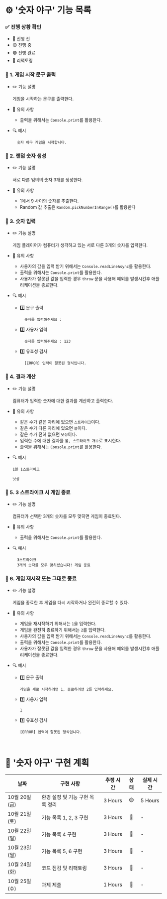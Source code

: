 # ⚙️ '숫자 야구' 기능 목록

### ✅ 진행 상황 확인

- 🔴 진행 전
- 🟡 진행 중
- 🟢 진행 완료
- 🔵 리팩토링

### 🔴 1. 게임 시작 문구 출력

- ✏️ 기능 설명

  게임을 시작하는 문구를 출력한다.

- 🚫 유의 사항

  - 출력을 위해서는 `Console.print`를 활용한다.

- 🔍 예시

        숫자 야구 게임을 시작합니다.

### 🔴 2. 랜덤 숫자 생성

- ✏️ 기능 설명

  서로 다른 임의의 숫자 3개를 생성한다.

- 🚫 유의 사항

  - 1에서 9 사이의 숫자를 추출한다.
  - Random 값 추출은 `Random.pickNumberInRange()`를 활용한다

### 🔴 3. 숫자 입력

- ✏️ 기능 설명

  게임 플레이어가 컴퓨터가 생각하고 있는 서로 다른 3개의 숫자를 입력한다.

- 🚫 유의 사항

  - 사용자의 값을 입력 받기 위해서는 `Console.readLineAsync`를 활용한다.
  - 출력을 위해서는 `Console.print`를 활용한다.
  - 사용자가 잘못된 값을 입력한 경우 `throw` 문을 사용해 예외를 발생시킨후 애플리케이션을 종료한다.

- 🔍 예시

  - 1️⃣ 문구 출력

          숫자를 입력해주세요 :

  - 2️⃣ 사용자 입력

          숫자를 입력해주세요 : 123

  - 3️⃣ 유효성 검사

          [ERROR] 입력이 잘못된 형식입니다.

### 🔴 4. 결과 계산

- ✏️ 기능 설명

  컴퓨터가 입력한 숫자에 대한 결과를 계산하고 출력한다.

- 🚫 유의 사항

  - 같은 수가 같은 자리에 있으면 `스트라이크`이다.
  - 같은 수가 다른 자리에 있으면 `볼`이다.
  - 같은 수가 전혀 없으면 `낫싱`이다.
  - 입력한 수에 대한 결과를 `볼, 스트라이크 개수`로 표시한다.
  - 출력을 위해서는 `Console.print`를 활용한다.

- 🔍 예시

  ```
  1볼 1스트라이크
  ```

  ```
  낫싱
  ```

### 🔴 5. 3 스트라이크 시 게임 종료

- ✏️ 기능 설명

  컴퓨터가 선택한 3개의 숫자를 모두 맞히면 게임이 종료된다.

- 🚫 유의 사항

  - 출력을 위해서는 `Console.print`를 활용한다.

- 🔍 예시

        3스트라이크
        3개의 숫자를 모두 맞히셨습니다! 게임 종료

### 🔴 6. 게임 재시작 또는 그대로 종료

- ✏️ 기능 설명

  게임을 종료한 후 게임을 다시 시작하거나 완전히 종료할 수 있다.

- 🚫 유의 사항

  - 게임을 재시작하기 위해서는 `1`을 입력한다.
  - 게임을 완전히 종료하기 위해서는 `2`를 입력한다.
  - 사용자의 값을 입력 받기 위해서는 `Console.readLineAsync`를 활용한다.
  - 출력을 위해서는 `Console.print`를 활용한다.
  - 사용자가 잘못된 값을 입력한 경우 `throw` 문을 사용해 예외를 발생시킨후 애플리케이션을 종료한다.

- 🔍 예시

  - 1️⃣ 문구 출력

        게임을 새로 시작하려면 1, 종료하려면 2를 입력하세요.

  - 2️⃣ 사용자 입력

        1

  - 3️⃣ 유효성 검사

        [ERROR] 입력이 잘못된 형식입니다.

<br/>

# 📆 '숫자 야구' 구현 계획

<table>
<thead>
<th style="text-align: center">날짜</th>
<th style="text-align: center">구현 사항</th>
<th style="text-align: center">추정 시간</th>
<th style="text-align: center">상태</th>
<th style="text-align: center">실제 시간</th>
</thead>
<tr>
<td>10월 20일 (금)</td>
<td>환경 설정 및 기능 구현 목록 정리</td>
<td>3 Hours</td>
<td style="text-align: center">🟡</td>
<td>5 Hours</td>
</tr>
<tr>
<td>10월 21일 (토)</td>
<td>기능 목록 1, 2, 3 구현</td>
<td>3 Hours</td>
<td style="text-align: center">🔴</td>
<td>-</td>
</tr>
<tr>
<td>10월 22일 (일)</td>
<td>기능 목록 4 구현</td>
<td>3 Hours</td>
<td style="text-align: center">🔴</td>
<td>-</td>
</tr>
<tr>
<td>10월 23일 (월)</td>
<td>기능 목록 5, 6 구현</td>
<td>3 Hours</td>
<td style="text-align: center">🔴</td>
<td>-</td>
</tr>
<tr>
<td>10월 24일 (화)</td>
<td>코드 점검 및 리팩토링</td>
<td>3 Hours</td>
<td style="text-align: center">🔴</td>
<td>-</td>
</tr>
<tr>
<td>10월 25일 (수)</td>
<td>과제 제출</td>
<td>1 Hours</td>
<td style="text-align: center">🔴</td>
<td>-</td>
</tr>
</table>
